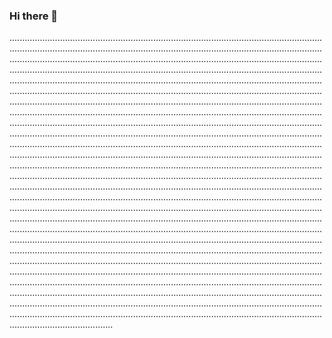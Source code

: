 ### Hi there 👋

.............................................................................................................................................................................................................................................................................................................................................................................................................................................................................................................................................................................................................................................................................................................................................................................................................................................................................................................................................................................................................................................................................................................................................................................................................................................................................................................................................................................................................................................................................................................................................................................................................................................................................................................................................................................................................................................................................................................................................................................................................................................................................................................................................................................................................................................................................................................................................................................................................................................................................................................................................................................................................................................................................................................................................................................................................................................................................................................................................................................................................................................................................................................................................................................................................................................................................................................................................................................................................................................................................................................................